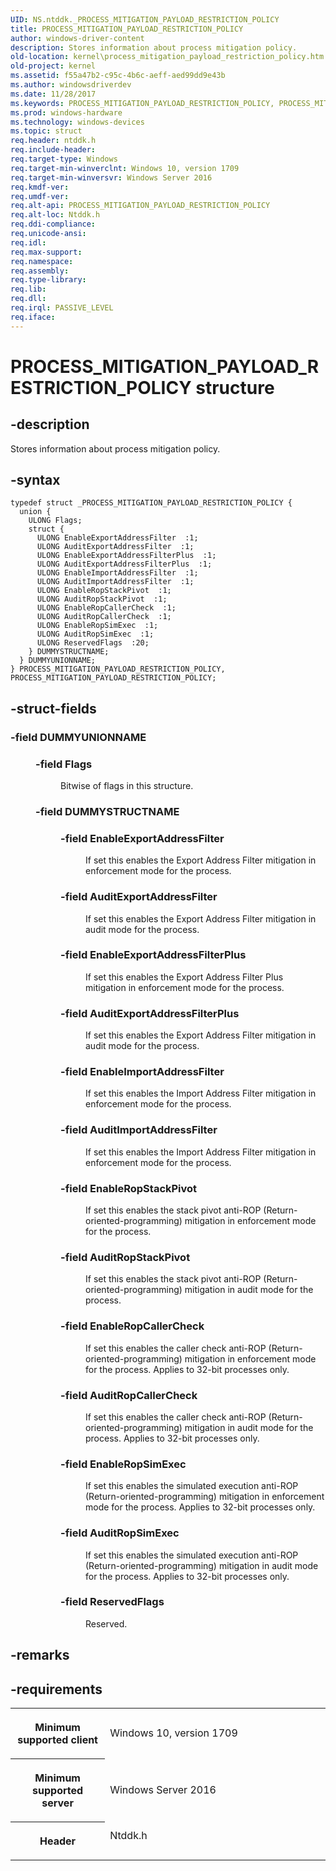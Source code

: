 ```yaml
---
UID: NS.ntddk._PROCESS_MITIGATION_PAYLOAD_RESTRICTION_POLICY
title: PROCESS_MITIGATION_PAYLOAD_RESTRICTION_POLICY
author: windows-driver-content
description: Stores information about process mitigation policy.
old-location: kernel\process_mitigation_payload_restriction_policy.htm
old-project: kernel
ms.assetid: f55a47b2-c95c-4b6c-aeff-aed99dd9e43b
ms.author: windowsdriverdev
ms.date: 11/28/2017
ms.keywords: PROCESS_MITIGATION_PAYLOAD_RESTRICTION_POLICY, PROCESS_MITIGATION_PAYLOAD_RESTRICTION_POLICY, *PPROCESS_MITIGATION_PAYLOAD_RESTRICTION_POLICY
ms.prod: windows-hardware
ms.technology: windows-devices
ms.topic: struct
req.header: ntddk.h
req.include-header: 
req.target-type: Windows
req.target-min-winverclnt: Windows 10, version 1709
req.target-min-winversvr: Windows Server 2016
req.kmdf-ver: 
req.umdf-ver: 
req.alt-api: PROCESS_MITIGATION_PAYLOAD_RESTRICTION_POLICY
req.alt-loc: Ntddk.h
req.ddi-compliance: 
req.unicode-ansi: 
req.idl: 
req.max-support: 
req.namespace: 
req.assembly: 
req.type-library: 
req.lib: 
req.dll: 
req.irql: PASSIVE_LEVEL
req.iface: 
---
```


# PROCESS_MITIGATION_PAYLOAD_RESTRICTION_POLICY structure



## -description
<p>Stores information about process mitigation policy.</p>


## -syntax

````
typedef struct _PROCESS_MITIGATION_PAYLOAD_RESTRICTION_POLICY {
  union {
    ULONG Flags;
    struct {
      ULONG EnableExportAddressFilter  :1;
      ULONG AuditExportAddressFilter  :1;
      ULONG EnableExportAddressFilterPlus  :1;
      ULONG AuditExportAddressFilterPlus  :1;
      ULONG EnableImportAddressFilter  :1;
      ULONG AuditImportAddressFilter  :1;
      ULONG EnableRopStackPivot  :1;
      ULONG AuditRopStackPivot  :1;
      ULONG EnableRopCallerCheck  :1;
      ULONG AuditRopCallerCheck  :1;
      ULONG EnableRopSimExec  :1;
      ULONG AuditRopSimExec  :1;
      ULONG ReservedFlags  :20;
    } DUMMYSTRUCTNAME;
  } DUMMYUNIONNAME;
} PROCESS_MITIGATION_PAYLOAD_RESTRICTION_POLICY, PROCESS_MITIGATION_PAYLOAD_RESTRICTION_POLICY;
````


## -struct-fields
<dl>

### -field DUMMYUNIONNAME

<dd>
<dl>

### -field Flags

<dd>
<p>Bitwise of flags in this structure.</p>
</dd>

### -field DUMMYSTRUCTNAME

<dd>
<dl>

### -field EnableExportAddressFilter

<dd>
<p>If set this enables the Export Address Filter mitigation in enforcement mode for the process.</p>
</dd>

### -field AuditExportAddressFilter

<dd>
<p>If set this enables the Export Address Filter mitigation in audit mode for the process.</p>
</dd>

### -field EnableExportAddressFilterPlus

<dd>
<p>If set this enables the Export Address Filter Plus mitigation in enforcement mode for the process.</p>
</dd>

### -field AuditExportAddressFilterPlus

<dd>
<p>If set this enables the Export Address Filter mitigation in audit mode for the process.</p>
</dd>

### -field EnableImportAddressFilter

<dd>
<p>If set this enables the Import Address Filter mitigation in enforcement mode for the process.</p>
</dd>

### -field AuditImportAddressFilter

<dd>
<p>If set this enables the Import Address Filter mitigation in enforcement mode for the process.</p>
</dd>

### -field EnableRopStackPivot

<dd>
<p>If set this enables the stack pivot anti-ROP (Return-oriented-programming) mitigation in enforcement mode for the process.</p>
</dd>

### -field AuditRopStackPivot

<dd>
<p>If set this enables the stack pivot anti-ROP (Return-oriented-programming) mitigation in audit mode for the process.</p>
</dd>

### -field EnableRopCallerCheck

<dd>
<p>If set this enables the caller check anti-ROP (Return-oriented-programming) mitigation in enforcement mode for the process. Applies to 32-bit processes only.</p>
</dd>

### -field AuditRopCallerCheck

<dd>
<p>If set this enables the caller check anti-ROP (Return-oriented-programming) mitigation in audit mode for the process. Applies to 32-bit processes only.</p>
</dd>

### -field EnableRopSimExec

<dd>
<p>If set this enables the simulated execution anti-ROP (Return-oriented-programming) mitigation in enforcement mode for the process. Applies to 32-bit processes only.</p>
</dd>

### -field AuditRopSimExec

<dd>
<p>If set this enables the simulated execution anti-ROP (Return-oriented-programming) mitigation in audit mode for the process. Applies to 32-bit processes only.</p>
</dd>

### -field ReservedFlags

<dd>
<p>Reserved.</p>
</dd>
</dl>
</dd>
</dl>
</dd>
</dl>

## -remarks


## -requirements
<table>
<tr>
<th width="30%">
<p>Minimum supported client</p>
</th>
<td width="70%">
<p>Windows 10, version 1709</p>
</td>
</tr>
<tr>
<th width="30%">
<p>Minimum supported server</p>
</th>
<td width="70%">
<p>Windows Server 2016</p>
</td>
</tr>
<tr>
<th width="30%">
<p>Header</p>
</th>
<td width="70%">
<dl>
<dt>Ntddk.h</dt>
</dl>
</td>
</tr>
</table>